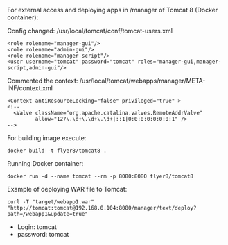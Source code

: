 For external access and deploying apps in /manager of Tomcat 8 (Docker container):

Config changed: /usr/local/tomcat/conf/tomcat-users.xml
```
<role rolename="manager-gui"/>
<role rolename="admin-gui"/>
<role rolename="manager-script"/>
<user username="tomcat" password="tomcat" roles="manager-gui,manager-script,admin-gui"/>
```
Commented the context: /usr/local/tomcat/webapps/manager/META-INF/context.xml
```
<Context antiResourceLocking="false" privileged="true" >
<!--
  <Valve className="org.apache.catalina.valves.RemoteAddrValve"
         allow="127\.\d+\.\d+\.\d+|::1|0:0:0:0:0:0:0:1" />
-->
```
For building image execute:
```
docker build -t flyer8/tomcat8 .
```
Running Docker container:
```
docker run -d --name tomcat --rm -p 8080:8080 flyer8/tomcat8
```
Example of deploying WAR file to Tomcat:
```
curl -T "target/webapp1.war" "http://tomcat:tomcat@192.168.0.104:8080/manager/text/deploy?path=/webapp1&update=true"
```
- Login: tomcat
- password: tomcat
